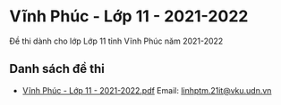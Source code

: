 # Vĩnh Phúc - Lớp 11 - 2021-2022

Đề thi dành cho lớp Lớp 11 tỉnh Vĩnh Phúc năm 2021-2022

## Danh sách đề thi

- [Vĩnh Phúc - Lớp 11 - 2021-2022.pdf](Vĩnh%20Phúc%20-%20Lớp%2011%20-%202021-2022.pdf)
Email: linhptm.21it@vku.udn.vn


